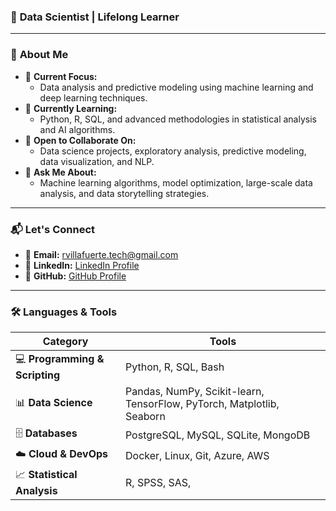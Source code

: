 ### 🚀 **Data Scientist | Lifelong Learner**
---

### 🌟 **About Me**
- 🔭 **Current Focus:**  
  - Data analysis and predictive modeling using machine learning and deep learning techniques.
- 🌱 **Currently Learning:**  
  - Python, R, SQL, and advanced methodologies in statistical analysis and AI algorithms.
- 👯 **Open to Collaborate On:**  
  - Data science projects, exploratory analysis, predictive modeling, data visualization, and NLP.
- 💬 **Ask Me About:**  
  - Machine learning algorithms, model optimization, large-scale data analysis, and data storytelling strategies.

---

### 📬 **Let's Connect**
- 📧 **Email:** rvillafuerte.tech@gmail.com  
- 💼 **LinkedIn:** [LinkedIn Profile](https://www.linkedin.com/in/roberto-villafuerte-84b2b9300/)  
- 🐙 **GitHub:** [GitHub Profile](https://github.com/VillafuerTech)

---

### 🛠️ **Languages & Tools**

| **Category**                  | **Tools**                                               |
|-------------------------------|---------------------------------------------------------|
| 💻 **Programming & Scripting**| Python, R, SQL, Bash                                    |
| 📊 **Data Science**           | Pandas, NumPy, Scikit-learn, TensorFlow, PyTorch, Matplotlib, Seaborn |
| 🗄️ **Databases**             | PostgreSQL, MySQL, SQLite, MongoDB                      |
| ☁️ **Cloud & DevOps**         | Docker, Linux, Git, Azure, AWS            |
| 📈 **Statistical Analysis**   | R, SPSS, SAS,                             |
